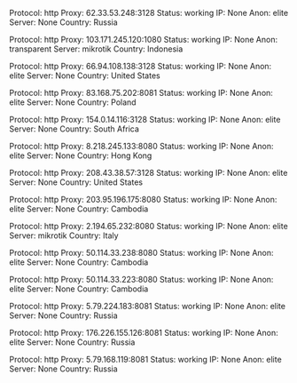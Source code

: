 Protocol: http
Proxy: 62.33.53.248:3128
Status: working
IP: None
Anon: elite
Server: None
Country: Russia

Protocol: http
Proxy: 103.171.245.120:1080
Status: working
IP: None
Anon: transparent
Server: mikrotik
Country: Indonesia

Protocol: http
Proxy: 66.94.108.138:3128
Status: working
IP: None
Anon: elite
Server: None
Country: United States

Protocol: http
Proxy: 83.168.75.202:8081
Status: working
IP: None
Anon: elite
Server: None
Country: Poland

Protocol: http
Proxy: 154.0.14.116:3128
Status: working
IP: None
Anon: elite
Server: None
Country: South Africa

Protocol: http
Proxy: 8.218.245.133:8080
Status: working
IP: None
Anon: elite
Server: None
Country: Hong Kong

Protocol: http
Proxy: 208.43.38.57:3128
Status: working
IP: None
Anon: elite
Server: None
Country: United States

Protocol: http
Proxy: 203.95.196.175:8080
Status: working
IP: None
Anon: elite
Server: None
Country: Cambodia

Protocol: http
Proxy: 2.194.65.232:8080
Status: working
IP: None
Anon: elite
Server: mikrotik
Country: Italy

Protocol: http
Proxy: 50.114.33.238:8080
Status: working
IP: None
Anon: elite
Server: None
Country: Cambodia

Protocol: http
Proxy: 50.114.33.223:8080
Status: working
IP: None
Anon: elite
Server: None
Country: Cambodia

Protocol: http
Proxy: 5.79.224.183:8081
Status: working
IP: None
Anon: elite
Server: None
Country: Russia

Protocol: http
Proxy: 176.226.155.126:8081
Status: working
IP: None
Anon: elite
Server: None
Country: Russia

Protocol: http
Proxy: 5.79.168.119:8081
Status: working
IP: None
Anon: elite
Server: None
Country: Russia

